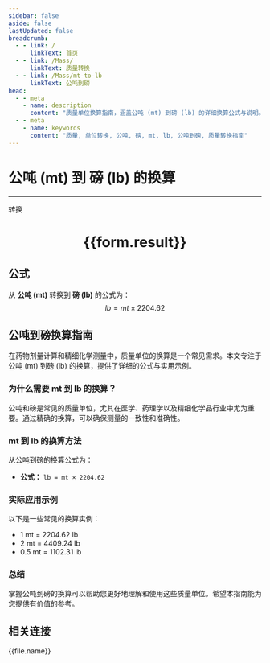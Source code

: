 ```yaml
---
sidebar: false
aside: false
lastUpdated: false
breadcrumb:
  - - link: /
      linkText: 首页
  - - link: /Mass/
      linkText: 质量转换
  - - link: /Mass/mt-to-lb
      linkText: 公吨到磅
head:
  - - meta
    - name: description
      content: "质量单位换算指南，涵盖公吨 (mt) 到磅 (lb) 的详细换算公式与说明。"
  - - meta
    - name: keywords
      content: "质量, 单位转换, 公吨, 磅, mt, lb, 公吨到磅, 质量转换指南"
---
```

# 公吨 (mt) 到 磅 (lb) 的换算
---
<script setup>
import { onMounted, reactive, inject, ref } from 'vue'
import { NButton, NForm, NFormItem, NInput, NInputNumber, NSelect, NCard, useMessage,NGrid ,NGi } from 'naive-ui'
import { defineClientComponent } from 'vitepress'
import { Mass } from '../../files';

const convert = inject('convert')

const form = reactive({
  number: null,
  result: '',
})

const convertHandler = () => {
  if (form.number !== null && !isNaN(form.number)) {
    const convertedValue = parseFloat(form.number) * 2204.62
    form.result = `${form.number}mt = ${convertedValue.toFixed(2)}lb`
  } else {
    form.result = '请输入有效的数值。'
  }
}
</script>

<n-form size="large" :model="form">
  <n-form-item label="公吨 (mt)">
    <n-input-number v-model:value="form.number" placeholder="输入公吨" style="width: 100%" />
  </n-form-item>
  <n-form-item>
    <n-button type="primary" @click="convertHandler" block>转换</n-button>
  </n-form-item>
</n-form>

<n-card  embedded :bordered="false" hoverable>
  <div  style="text-align:center">
    <h1>{{form.result}}</h1>
  </div>
</n-card>

## 公式

从 **公吨 (mt)** 转换到 **磅 (lb)** 的公式为：
$$ lb = mt \times 2204.62 $$

## 公吨到磅换算指南

在药物剂量计算和精细化学测量中，质量单位的换算是一个常见需求。本文专注于公吨 (mt) 到磅 (lb) 的换算，提供了详细的公式与实用示例。

### 为什么需要 mt 到 lb 的换算？

公吨和磅是常见的质量单位，尤其在医学、药理学以及精细化学品行业中尤为重要。通过精确的换算，可以确保测量的一致性和准确性。

### mt 到 lb 的换算方法

从公吨到磅的换算公式为：

- **公式：** `lb = mt × 2204.62`

### 实际应用示例

以下是一些常见的换算实例：

- 1 mt = 2204.62 lb
- 2 mt = 4409.24 lb
- 0.5 mt = 1102.31 lb

### 总结

掌握公吨到磅的换算可以帮助您更好地理解和使用这些质量单位。希望本指南能为您提供有价值的参考。

## 相关连接
<n-grid x-gap="12" :cols="4">
  <n-gi v-for="(file, index) in Mass" :key="index">
    <n-button
      text
      tag="a"
      :href="file.path"
      type="primary"
    >
      {{file.name}}
    </n-button>
  </n-gi>
</n-grid>